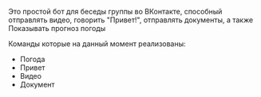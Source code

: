 Это простой бот для беседы группы во ВКонтакте, способный отправлять видео, говорить "Привет!", отправлять документы, а также Показывать прогноз погоды 

Команды которые на данный момент реализованы:
* Погода
* Привет
* Видео
* Документ